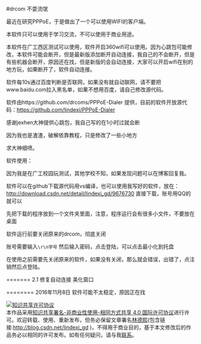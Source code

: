 #drcom 不耍流氓

最近在研究PPPoE，于是做出了一个可以使用WIFI的客户端。

本软件只可以使用于学习交流，不可以使用于商业用途。

本软件在广工西区测试可以使用，软件开启360wifi可以使用。因为心跳包可能修改，本软件可能会断开，但是最新版添加断开自动连接，我自己的不会断开，但是有些机器会断开，原因还在找，但是新版的会自动连接，大家可以开启wifi在别的地方玩，如果断开了，软件自动连接。

软件每10s通过百度判断是否联网，如果没有就自动联网，请不要把www.baidu.com拉入黑名单，如果不想用百度，请自己修改源代码。

软件由https://github.com/drcoms/PPPoE-Dialer 提供，目前的软件开放源代码：https://github.com/lindexi/PPPoE-Dialer

感谢jexhen大神提供心跳包，我自己写的在1小时过就会断

因为我也是渣渣，破解依靠教程，只是修改了一些小地方

求大神细喷。

软件使用：

因为我是在广工校园玩测试，其他学校不知，如果发现问题可以在博客回复我。

软件可以在github下载源代码用vs编译，也可以使用我写好的软件，放在：http://download.csdn.net/detail/lindexi_gd/9676730 直接下载，账号用QQ的就可以

先把下载的程序放到一个文件夹里面，注意，程序运行会有很多小文件，不要放在桌面

软件运行前要关闭原来的drcom，彻底关闭

账号需要输入`\r\n学号` 然后输入密码，点击登陆，可以点击最小化到托盘

在使用之前需要先关闭原来的软件，如果没有关闭，那么就会错误，出错了，点注销然后点登陆。


=======
2.1
修复自动连接
美化窗口

========
2016年11月8日 
软件可能不太稳定，原因正在找


 <a rel="license" href="http://creativecommons.org/licenses/by-nc-sa/4.0/"><img alt="知识共享许可协议" style="border-width:0" src="https://i.creativecommons.org/l/by-nc-sa/4.0/88x31.png" /></a><br />本作品采用<a rel="license" href="http://creativecommons.org/licenses/by-nc-sa/4.0/">知识共享署名-非商业性使用-相同方式共享 4.0 国际许可协议</a>进行许可。欢迎转载、使用、重新发布，但务必保留文章署名[林德熙](http://blog.csdn.net/lindexi_gd)(包含链接:http://blog.csdn.net/lindexi_gd )，不得用于商业目的，基于本文修改后的作品务必以相同的许可发布。如有任何疑问，请与我[联系](mailto:lindexi_gd@163.com)。


